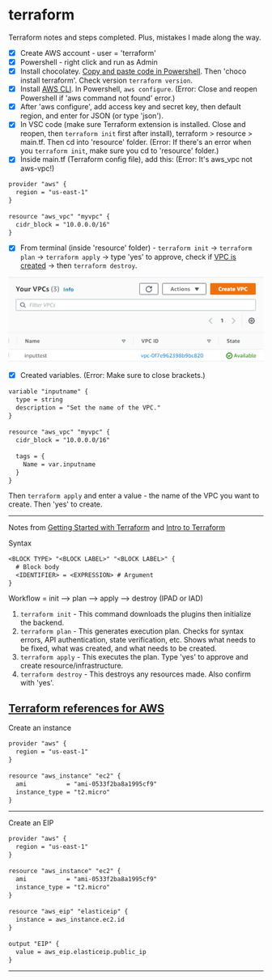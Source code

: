 # terraform
Terraform notes and steps completed. Plus, mistakes I made along the way. 

- [x] Create AWS account - user = 'terraform'
- [x] Powershell - right click and run as Admin
- [x] Install chocolatey. [Copy and paste code in Powershell](https://chocolatey.org/install). Then 'choco install terraform'. Check version `terraform version`.
- [x] Install [AWS CLI](aws.amazon.com/cli). In Powershell, `aws configure`. (Error: Close and reopen Powershell if 'aws command not found' error.)
- [x] After 'aws configure', add access key and secret key, then default region, and enter for JSON (or type 'json').
- [x] In VSC code (make sure Terraform extension is installed. Close and reopen, then `terraform init` first after install), terraform > resource > main.tf. Then cd into 'resource' folder. (Error: If there's an error when you `terraform init`, make sure you cd to 'resource' folder.)
- [x] Inside main.tf (Terraform config file), add this: (Error: It's aws_vpc not aws-vpc!)
```
provider "aws" {
  region = "us-east-1"
}

resource "aws_vpc" "myvpc" {
  cidr_block = "10.0.0.0/16"
}
```
- [x] From terminal (inside 'resource' folder) - `terraform init` -> `terraform plan` ->  `terraform apply` -> type 'yes' to approve, check if [VPC is created](https://console.aws.amazon.com/vpc/home) -> then `terraform destroy`. 

![created vpc in AWS](firstvpc.png)

- [x] Created variables. (Error: Make sure to close brackets.)
```
variable "inputname" {
  type = string
  description = "Set the name of the VPC."
}

resource "aws_vpc" "myvpc" {
  cidr_block = "10.0.0.0/16"

  tags = {
    Name = var.inputname 
  }
}
```
Then `terraform apply` and enter a value - the name of the VPC you want to create. Then 'yes' to create.

---
Notes from [Getting Started with Terraform](https://cloudskills.io/blog/terraform-aws-1) and [Intro to Terraform](https://hackernoon.com/hashicorps-terraform-a-introduction-7f2034ae)

Syntax
```
<BLOCK TYPE> "<BLOCK LABEL>" "<BLOCK LABEL>" {
  # Block body
  <IDENTIFIER> = <EXPRESSION> # Argument
}
```
Workflow = init –> plan –> apply –> destroy (IPAD or IAD)
1. `terraform init` - This command downloads the plugins then initialize the backend.
2. `terraform plan` - This generates execution plan. Checks for syntax errors, API authentication, state verification, etc. Shows what needs to be fixed, what was created, and what needs to be created.
3. `terraform apply` -  This executes the plan. Type 'yes' to approve and create resource/infrastructure.
4. `terraform destroy` - This destroys any resources made. Also confirm with 'yes'.

[Terraform references for AWS](https://registry.terraform.io/providers/hashicorp/aws/latest)
---

Create an instance
```
provider "aws" {
  region = "us-east-1"
}

resource "aws_instance" "ec2" {
  ami           = "ami-0533f2ba8a1995cf9"
  instance_type = "t2.micro"
}
```

---

Create an EIP
```
provider "aws" {
  region = "us-east-1"
}

resource "aws_instance" "ec2" {
  ami           = "ami-0533f2ba8a1995cf9"
  instance_type = "t2.micro"
}

resource "aws_eip" "elasticeip" {
  instance = aws_instance.ec2.id
}

output "EIP" {
  value = aws_eip.elasticeip.public_ip
}
```

---

